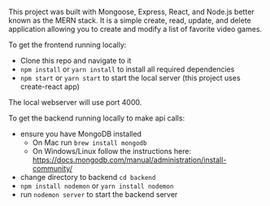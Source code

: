 This project was built with Mongoose, Express, React, and Node.js better known as the MERN stack. It is a simple create, read, update, and delete application allowing you to create and modify a list of favorite video games.

To get the frontend running locally:

- Clone this repo and navigate to it
- `npm install` or `yarn install` to install all required dependencies
- `npm start` or `yarn start` to start the local server (this project uses create-react app)

The local webserver will use port 4000.

To get the backend running locally to make api calls:

- ensure you have MongoDB installed
    - On Mac run `brew install mongodb`
    - On Windows/Linux follow the instructions here: https://docs.mongodb.com/manual/administration/install-community/
- change directory to backend `cd backend`
- `npm install nodemon` or `yarn install nodemon`
- run `nodemon server` to start the backend server
